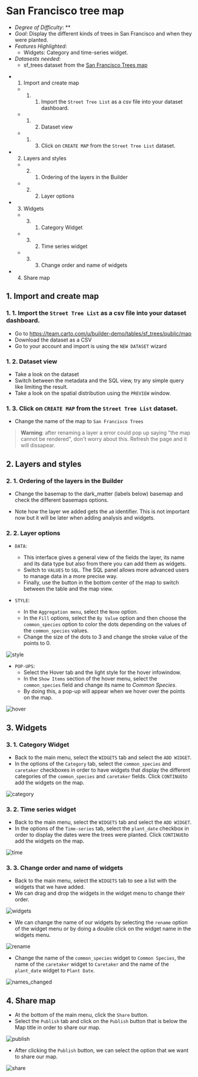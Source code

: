 # San Francisco tree map

* *Degree of Difficulty*: **
* *Goal*: Display the different kinds of trees in San Francisco and when they were planted.
* *Features Highlighted*:
  * Widgets: Category and time-series widget.
* *Datasests needed*:
  * sf_trees dataset from the [San Francisco Trees map](https://team.carto.com/u/builder-demo/viz/10be49bc-6683-466e-8cbe-c11d4ef4aa95/public_map)

<!-- MarkdownTOC -->

- 1. Import and create map
  - 1. 1. Import the ``Street Tree List`` as a csv file into your dataset dashboard.
  - 1. 2. Dataset view
  - 1. 3. Click on ``CREATE MAP`` from the ``Street Tree List`` dataset.
- 2. Layers and styles
  - 2. 1. Ordering of the layers in the Builder
  - 2. 2. Layer options
- 3. Widgets
  - 3. 1. Category Widget
  - 3. 2. Time series widget
  - 3. 3. Change order and name of widgets
- 4. Share map

<!-- /MarkdownTOC -->


## 1. Import and create map

### 1. 1. Import the ``Street Tree List`` as a csv file into your dataset dashboard.

* Go to https://team.carto.com/u/builder-demo/tables/sf_trees/public/map
* Download the dataset as a CSV
* Go to your account and import is using the `NEW DATASET` wizard

### 1. 2. Dataset view

* Take a look on the dataset
* Switch between the metadata and the SQL view, try any simple query like limiting the result.
* Take a look on the spatial distribution using the `PREVIEW` window.

### 1. 3. Click on ``CREATE MAP`` from the ``Street Tree List`` dataset.

* Change the name of the map to ``San Francisco Trees``

> **Warning**: after renaming a layer a error could pop up saying "the map cannot be rendered", don't worry about this. Refresh the page and it will dissapear.


## 2. Layers and styles

### 2. 1. Ordering of the layers in the Builder

* Change the basemap to the dark_matter (labels below) basemap and check the different basemaps options.

* Note how the layer we added gets the `a0` identifier. This is not important now but it will be later when adding analysis and widgets.

### 2. 2. Layer options

* `DATA`:
  * This interface gives a general view of the fields the layer, its name and its data type but also from there you can add them as widgets.
  * Switch to `VALUES` to `SQL`. The SQL panel allows more advanced users to manage data in a more precise way.
  * Finally, use the button in the bottom center of the map to switch between the table and the map view.

* `STYLE`:
  * In the ``Aggregation menu``, select the ``None`` option.
  * In the ``Fill`` options, select the ``By Value`` option and then choose the ``common_species`` option to color the dots depending on the values of the ``common_species`` values.
  * Change the size of the dots to 3 and change the stroke value of the points to 0.

![style](./imgs/01-sftrees-01.png)


* `POP-UPS`:
  * Select the Hover tab and the light style for the hover infowindow.
  * In the ``Show Items`` section of the hover menu, select the ``common_species`` field and change its name to *Common Species*.
  * By doing this, a pop-up will appear when we hover over the points on the map.

![hover](imgs/01-sftrees-02.png)


## 3. Widgets

### 3. 1. Category Widget

* Back to the main menu, select the ``WIDGETS`` tab and select the ``ADD WIDGET``.
* In the options of the ``Category`` tab, select the ``common_species`` and ``caretaker`` checkboxes in order to have widgets that display the different categories of the ``common_species`` and ``caretaker`` fields. Click ``CONTINUE``to add the widgets on the map.

![category](imgs/01-sftrees-03.png)

### 3. 2. Time series widget

* Back to the main menu, select the ``WIDGETS`` tab and select the ``ADD WIDGET``.
* In the options of the ``Time-series`` tab, select the ``plant_date`` checkbox in order to display the dates were the trees were planted. Click ``CONTINUE``to add the widgets on the map.

![time](imgs/01-sftrees-04.png)

### 3. 3. Change order and name of widgets

* Back to the main menu, select the ``WIDGETS`` tab to see a list with the widgets that we have added.
* We can drag and drop the widgets in the widget menu to change their order.

![widgets](imgs/01-sftrees-05.png)


* We can change the name of our widgets by selecting the ``rename`` option of the widget menu or by doing a double click on the widget name in the widgets menu.

![rename](imgs/01-sftrees-06.png)


* Change the name of the ``common_species`` widget to ``Common Species``, the name of the ``caretaker`` widget to ``Caretaker`` and the name of the ``plant_date`` widget to ``Plant Date``.

![names_changed](imgs/01-sftrees-07.png)


## 4. Share map

* At the bottom of the main menu, click the ``Share`` button.
* Select the ``Publish`` tab and click on the ``Publish`` button that is below the Map title in order to share our map.

![publish](imgs/01-sftrees-08.png)


* After clicking the ``Publish`` button, we can select the option that we want to share our map.

![share](imgs/01-sftrees-09.png)